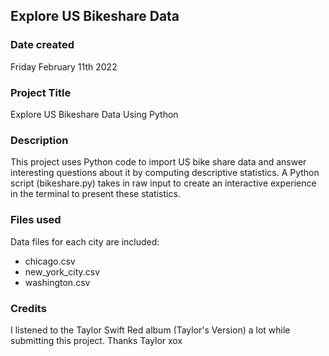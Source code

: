 ## Explore US Bikeshare Data

### Date created
Friday February 11th 2022

### Project Title
Explore US Bikeshare Data Using Python

### Description
This project uses Python code to import US bike share data and answer interesting questions about it by computing descriptive statistics. A Python script (bikeshare.py) takes in raw input to create an interactive experience in the terminal to present these statistics.

### Files used
Data files for each city are included:
 - chicago.csv
 - new_york_city.csv
 - washington.csv

### Credits
I listened to the Taylor Swift Red album (Taylor's Version) a lot while submitting this project. Thanks Taylor xox
